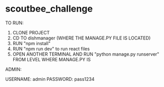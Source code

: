 # scoutbee_challenge

TO RUN: 

1. CLONE PROJECT
2. CD TO dishmanager (WHERE THE MANAGE.PY FILE IS LOCATED)
3. RUN "npm install"
4. RUN "npm run dev" to run react files
5. OPEN ANOTHER TERMINAL AND RUN "python manage.py runserver" FROM LEVEL WHERE MANAGE.PY IS



ADMIN:

USERNAME: admin
PASSWORD: pass1234
